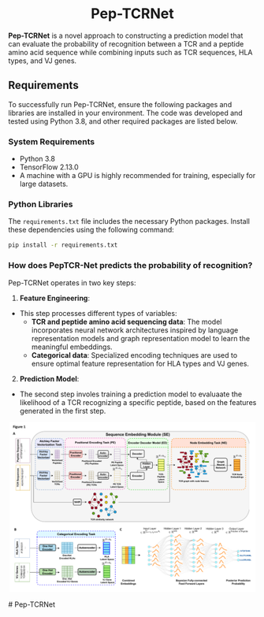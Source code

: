 <h1 align="center">
    Pep-TCRNet
</h1>

**Pep-TCRNet** is a novel approach to constructing a prediction model that can evaluate the probability of recognition between a TCR and a peptide amino acid sequence while combining inputs such as TCR sequences, HLA types, and VJ genes. 

## Requirements
To successfully run Pep-TCRNet, ensure the following packages and libraries are installed in your environment. The code was developed and tested using Python 3.8, and other required packages are listed below.

### System Requirements

- Python 3.8 
- TensorFlow 2.13.0
- A machine with a GPU is highly recommended for training, especially for large datasets.

### Python Libraries

The `requirements.txt` file includes the necessary Python packages. Install these dependencies using the following command:

```bash
pip install -r requirements.txt
```

### How does PepTCR-Net predicts the probability of recognition?
Pep-TCRNet operates in two key steps:
1. **Feature Engineering**:
- This step processes different types of variables:
  - **TCR and peptide amino acid sequencing data**: The model incorporates neural network architectures inspired by language representation models and graph representation model to learn the meaningful embeddings.
  - **Categorical data**: Specialized encoding techniques are used to ensure optimal feature representation for HLA types and VJ genes. 
2. **Prediction Model**:
- The second step involes training a prediction model to evaluaate the likelihood of a TCR recognizing a specific peptide, based on the features generated in the first step.

<p align="center"> <img src="figures/Pipeline.pdf" alt="Pep-TCRNet Pipeline" width="500"/> </p># Pep-TCRNet
